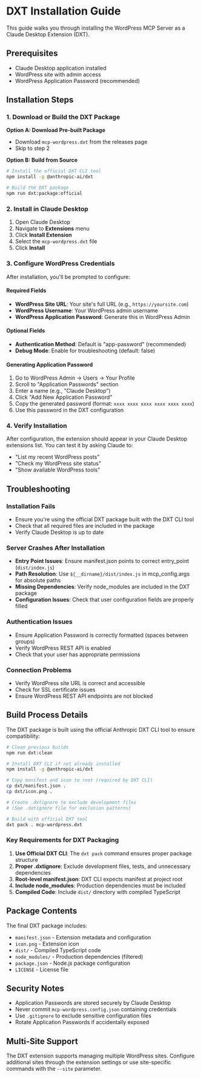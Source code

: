 # DXT Installation Guide

This guide walks you through installing the WordPress MCP Server as a Claude Desktop Extension (DXT).

## Prerequisites

- Claude Desktop application installed
- WordPress site with admin access
- WordPress Application Password (recommended)

## Installation Steps

### 1. Download or Build the DXT Package

**Option A: Download Pre-built Package**

- Download `mcp-wordpress.dxt` from the releases page
- Skip to step 2

**Option B: Build from Source**

```bash
# Install the official DXT CLI tool
npm install -g @anthropic-ai/dxt

# Build the DXT package
npm run dxt:package:official
```

### 2. Install in Claude Desktop

1. Open Claude Desktop
2. Navigate to **Extensions** menu
3. Click **Install Extension**
4. Select the `mcp-wordpress.dxt` file
5. Click **Install**

### 3. Configure WordPress Credentials

After installation, you'll be prompted to configure:

#### Required Fields

- **WordPress Site URL**: Your site's full URL (e.g., `https://yoursite.com`)
- **WordPress Username**: Your WordPress admin username
- **WordPress Application Password**: Generate this in WordPress Admin

#### Optional Fields

- **Authentication Method**: Default is "app-password" (recommended)
- **Debug Mode**: Enable for troubleshooting (default: false)

#### Generating Application Password

1. Go to WordPress Admin → Users → Your Profile
2. Scroll to "Application Passwords" section
3. Enter a name (e.g., "Claude Desktop")
4. Click "Add New Application Password"
5. Copy the generated password (format: `xxxx xxxx xxxx xxxx xxxx xxxx`)
6. Use this password in the DXT configuration

### 4. Verify Installation

After configuration, the extension should appear in your Claude Desktop extensions list. You can test it by
asking Claude to:

- "List my recent WordPress posts"
- "Check my WordPress site status"
- "Show available WordPress tools"

## Troubleshooting

### Installation Fails

- Ensure you're using the official DXT package built with the DXT CLI tool
- Check that all required files are included in the package
- Verify Claude Desktop is up to date

### Server Crashes After Installation

- **Entry Point Issues**: Ensure manifest.json points to correct entry_point (`dist/index.js`)
- **Path Resolution**: Use `${__dirname}/dist/index.js` in mcp_config.args for absolute paths
- **Missing Dependencies**: Verify node_modules are included in the DXT package
- **Configuration Issues**: Check that user configuration fields are properly filled

### Authentication Issues

- Ensure Application Password is correctly formatted (spaces between groups)
- Verify WordPress REST API is enabled
- Check that your user has appropriate permissions

### Connection Problems

- Verify WordPress site URL is correct and accessible
- Check for SSL certificate issues
- Ensure WordPress REST API endpoints are not blocked

## Build Process Details

The DXT package is built using the official Anthropic DXT CLI tool to ensure compatibility:

```bash
# Clean previous builds
npm run dxt:clean

# Install DXT CLI if not already installed
npm install -g @anthropic-ai/dxt

# Copy manifest and icon to root (required by DXT CLI)
cp dxt/manifest.json .
cp dxt/icon.png .

# Create .dxtignore to exclude development files
# (See .dxtignore file for exclusion patterns)

# Build with official DXT tool
dxt pack . mcp-wordpress.dxt
```

### Key Requirements for DXT Packaging

1. **Use Official DXT CLI**: The `dxt pack` command ensures proper package structure
2. **Proper .dxtignore**: Exclude development files, tests, and unnecessary dependencies
3. **Root-level manifest.json**: DXT CLI expects manifest at project root
4. **Include node_modules**: Production dependencies must be included
5. **Compiled Code**: Include `dist/` directory with compiled TypeScript

## Package Contents

The final DXT package includes:

- `manifest.json` - Extension metadata and configuration
- `icon.png` - Extension icon
- `dist/` - Compiled TypeScript code
- `node_modules/` - Production dependencies (filtered)
- `package.json` - Node.js package configuration
- `LICENSE` - License file

## Security Notes

- Application Passwords are stored securely by Claude Desktop
- Never commit `mcp-wordpress.config.json` containing credentials
- Use `.gitignore` to exclude sensitive configuration files
- Rotate Application Passwords if accidentally exposed

## Multi-Site Support

The DXT extension supports managing multiple WordPress sites. Configure additional sites through the extension
settings or use site-specific commands with the `--site` parameter.
